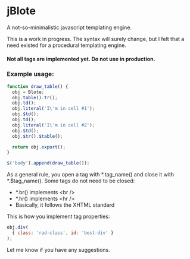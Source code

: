 jBlote
======

A not-so-minimalistic javascript templating engine.

This is a work in progress. The syntax will surely change, but I felt that a need existed for a procedural templating engine.

#### Not all tags are implemented yet. Do not use in production. ####

### Example usage:

```javascript
function draw_table() {
  obj = Blote;
  obj.table().tr();
  obj.td();
  obj.literal('I\'m in cell #1');
  obj.$td();
  obj.td();
  obj.literal('I\'m in cell #2');
  obj.$td();
  obj.$tr().$table();

  return obj.export();
}

$('body').append(draw_table());
```

As a general rule, you open a tag with *.tag_name() and close it with *.$tag_name(). Some tags do not need to be closed:

* *.br() implements &lt;br /&gt;
* *.hr() implements &lt;hr /&gt;
* Basically, it follows the XHTML standard

This is how you implement tag properties:
```javascript
obj.div(
  { class: 'rad-class', id: 'best-div' }
);
```

Let me know if you have any suggestions.